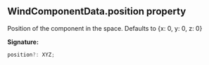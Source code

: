 
## WindComponentData.position property

Position of the component in the space. Defaults to {<!-- -->x: 0, y: 0, z: 0<!-- -->}

**Signature:**

```typescript
position?: XYZ;
```
